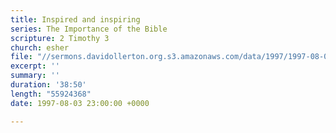 ```yaml
---
title: Inspired and inspiring
series: The Importance of the Bible
scripture: 2 Timothy 3
church: esher
file: "//sermons.davidollerton.org.s3.amazonaws.com/data/1997/1997-08-03.mp3"
excerpt: ''
summary: ''
duration: '38:50'
length: "55924368"
date: 1997-08-03 23:00:00 +0000

---
```

